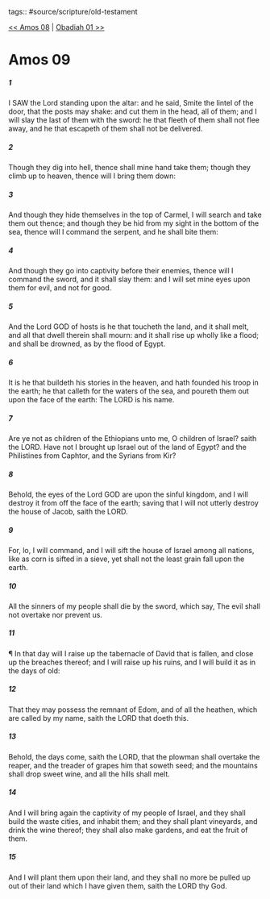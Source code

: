 tags:: #source/scripture/old-testament

[<< Amos 08](/Old_Testament/30_Amos/Amos_08.md) | [Obadiah 01 >>](/Old_Testament/31_Obadiah/Obadiah_01.md)

# Amos 09

##### 1

I SAW the Lord standing upon the altar: and he said, Smite the lintel of the door, that the posts may shake: and cut them in the head, all of them; and I will slay the last of them with the sword: he that fleeth of them shall not flee away, and he that escapeth of them shall not be delivered.

##### 2

Though they dig into hell, thence shall mine hand take them; though they climb up to heaven, thence will I bring them down:

##### 3

And though they hide themselves in the top of Carmel, I will search and take them out thence; and though they be hid from my sight in the bottom of the sea, thence will I command the serpent, and he shall bite them:

##### 4

And though they go into captivity before their enemies, thence will I command the sword, and it shall slay them: and I will set mine eyes upon them for evil, and not for good.

##### 5

And the Lord GOD of hosts is he that toucheth the land, and it shall melt, and all that dwell therein shall mourn: and it shall rise up wholly like a flood; and shall be drowned, as by the flood of Egypt.

##### 6

It is he that buildeth his stories in the heaven, and hath founded his troop in the earth; he that calleth for the waters of the sea, and poureth them out upon the face of the earth: The LORD is his name.

##### 7

Are ye not as children of the Ethiopians unto me, O children of Israel? saith the LORD. Have not I brought up Israel out of the land of Egypt? and the Philistines from Caphtor, and the Syrians from Kir?

##### 8

Behold, the eyes of the Lord GOD are upon the sinful kingdom, and I will destroy it from off the face of the earth; saving that I will not utterly destroy the house of Jacob, saith the LORD.

##### 9

For, lo, I will command, and I will sift the house of Israel among all nations, like as corn is sifted in a sieve, yet shall not the least grain fall upon the earth.

##### 10

All the sinners of my people shall die by the sword, which say, The evil shall not overtake nor prevent us.

##### 11

¶ In that day will I raise up the tabernacle of David that is fallen, and close up the breaches thereof; and I will raise up his ruins, and I will build it as in the days of old:

##### 12

That they may possess the remnant of Edom, and of all the heathen, which are called by my name, saith the LORD that doeth this.

##### 13

Behold, the days come, saith the LORD, that the plowman shall overtake the reaper, and the treader of grapes him that soweth seed; and the mountains shall drop sweet wine, and all the hills shall melt.

##### 14

And I will bring again the captivity of my people of Israel, and they shall build the waste cities, and inhabit them; and they shall plant vineyards, and drink the wine thereof; they shall also make gardens, and eat the fruit of them.

##### 15

And I will plant them upon their land, and they shall no more be pulled up out of their land which I have given them, saith the LORD thy God.
